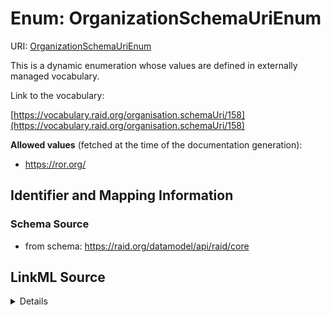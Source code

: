 # Enum: OrganizationSchemaUriEnum 



URI: [OrganizationSchemaUriEnum](../enums/OrganizationSchemaUriEnum.md)


This is a dynamic enumeration whose values are defined in externally managed vocabulary. 

Link to the vocabulary:

[https://vocabulary.raid.org/organisation.schemaUri/158](https://vocabulary.raid.org/organisation.schemaUri/158)


**Allowed values** (fetched at the time of the documentation generation):

* https://ror.org/











## Identifier and Mapping Information







### Schema Source


* from schema: https://raid.org/datamodel/api/raid/core







## LinkML Source

<details>
```yaml
name: OrganizationSchemaUriEnum
from_schema: https://raid.org/datamodel/api/raid/core
rank: 1000
reachable_from:
  source_ontology: https://vocabs.ardc.edu.au/repository/api/sparql/raid_research-activity-identifier-raid-controlled-lists_raid-cl-v1-1
  source_nodes:
  - https://vocabulary.raid.org/organisation.schemaUri/158
  relationship_types:
  - skos:hasTopConcept
  is_direct: true
  include_self: false
  traverse_up: false

```
</details>